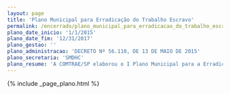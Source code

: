 ```yaml
---
layout: page
title: 'Plano Municipal para Erradicação do Trabalho Escravo'
permalink: /encerrado/plano_municipal_para_erradicacao_do_trabalho_escravo/
plano_date_inicio: '1/1/2015'
plano_date_fim: '12/31/2017'
plano_gestao: ''
plano_administracao: 'DECRETO Nº 56.110, DE 13 DE MAIO DE 2015'
plano_secretaria: 'SMDHC'
plano_resume: 'A COMTRAE/SP elaborou o I Plano Municipal para a Erradicação do Trabalho Escravo em seu primeiro ano de existência, visando estruturar a política pública municipal nesse sentido. O plano foi construído com intensa participação dos membros da COMTRAE/SP e inclui ações voltadas para enfrentar o trabalho escravo e o tráfico de pessoas, considerados fenômenos interdependentes. Com 58 ações e vigência de três anos (2015-2017), o plano será avaliado ao final desse período, com responsáveis, parceiros e prazos definidos para cada ação, além de monitoramento periódico pela COMTRAE.'
---
```

<div>
{% include _page_plano.html %}
</div>
